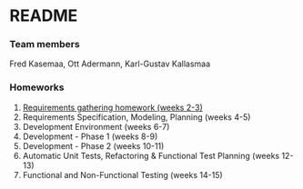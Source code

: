 # README #



### Team members ###

Fred Kasemaa,
Ott Adermann,
Karl-Gustav Kallasmaa

### Homeworks ###

1. [Requirements gathering homework (weeks 2-3)](https://bitbucket.org/karl96k/lab7-dayone/wiki/Lab%201)
2. Requirements Specification, Modeling, Planning (weeks 4-5)
3. Development Environment (weeks 6-7)
4. Development - Phase 1 (weeks 8-9)
5. Development - Phase 2 (weeks 10-11)
6. Automatic Unit Tests, Refactoring & Functional Test Planning (weeks 12-13)
7. Functional and Non-Functional Testing (weeks 14-15)